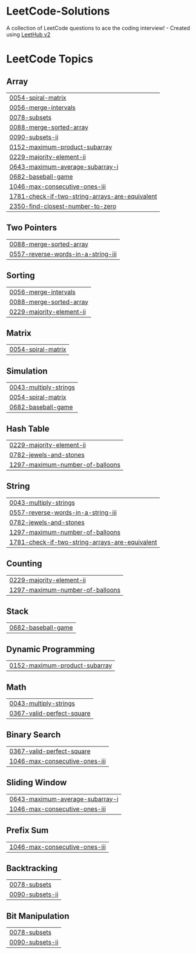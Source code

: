 # LeetCode-Solutions
A collection of LeetCode questions to ace the coding interview! - Created using [LeetHub v2](https://github.com/arunbhardwaj/LeetHub-2.0)

<!---LeetCode Topics Start-->
# LeetCode Topics
## Array
|  |
| ------- |
| [0054-spiral-matrix](https://github.com/amitvish/LeetCode-Solutions/tree/master/0054-spiral-matrix) |
| [0056-merge-intervals](https://github.com/amitvish/LeetCode-Solutions/tree/master/0056-merge-intervals) |
| [0078-subsets](https://github.com/amitvish/LeetCode-Solutions/tree/master/0078-subsets) |
| [0088-merge-sorted-array](https://github.com/amitvish/LeetCode-Solutions/tree/master/0088-merge-sorted-array) |
| [0090-subsets-ii](https://github.com/amitvish/LeetCode-Solutions/tree/master/0090-subsets-ii) |
| [0152-maximum-product-subarray](https://github.com/amitvish/LeetCode-Solutions/tree/master/0152-maximum-product-subarray) |
| [0229-majority-element-ii](https://github.com/amitvish/LeetCode-Solutions/tree/master/0229-majority-element-ii) |
| [0643-maximum-average-subarray-i](https://github.com/amitvish/LeetCode-Solutions/tree/master/0643-maximum-average-subarray-i) |
| [0682-baseball-game](https://github.com/amitvish/LeetCode-Solutions/tree/master/0682-baseball-game) |
| [1046-max-consecutive-ones-iii](https://github.com/amitvish/LeetCode-Solutions/tree/master/1046-max-consecutive-ones-iii) |
| [1781-check-if-two-string-arrays-are-equivalent](https://github.com/amitvish/LeetCode-Solutions/tree/master/1781-check-if-two-string-arrays-are-equivalent) |
| [2350-find-closest-number-to-zero](https://github.com/amitvish/LeetCode-Solutions/tree/master/2350-find-closest-number-to-zero) |
## Two Pointers
|  |
| ------- |
| [0088-merge-sorted-array](https://github.com/amitvish/LeetCode-Solutions/tree/master/0088-merge-sorted-array) |
| [0557-reverse-words-in-a-string-iii](https://github.com/amitvish/LeetCode-Solutions/tree/master/0557-reverse-words-in-a-string-iii) |
## Sorting
|  |
| ------- |
| [0056-merge-intervals](https://github.com/amitvish/LeetCode-Solutions/tree/master/0056-merge-intervals) |
| [0088-merge-sorted-array](https://github.com/amitvish/LeetCode-Solutions/tree/master/0088-merge-sorted-array) |
| [0229-majority-element-ii](https://github.com/amitvish/LeetCode-Solutions/tree/master/0229-majority-element-ii) |
## Matrix
|  |
| ------- |
| [0054-spiral-matrix](https://github.com/amitvish/LeetCode-Solutions/tree/master/0054-spiral-matrix) |
## Simulation
|  |
| ------- |
| [0043-multiply-strings](https://github.com/amitvish/LeetCode-Solutions/tree/master/0043-multiply-strings) |
| [0054-spiral-matrix](https://github.com/amitvish/LeetCode-Solutions/tree/master/0054-spiral-matrix) |
| [0682-baseball-game](https://github.com/amitvish/LeetCode-Solutions/tree/master/0682-baseball-game) |
## Hash Table
|  |
| ------- |
| [0229-majority-element-ii](https://github.com/amitvish/LeetCode-Solutions/tree/master/0229-majority-element-ii) |
| [0782-jewels-and-stones](https://github.com/amitvish/LeetCode-Solutions/tree/master/0782-jewels-and-stones) |
| [1297-maximum-number-of-balloons](https://github.com/amitvish/LeetCode-Solutions/tree/master/1297-maximum-number-of-balloons) |
## String
|  |
| ------- |
| [0043-multiply-strings](https://github.com/amitvish/LeetCode-Solutions/tree/master/0043-multiply-strings) |
| [0557-reverse-words-in-a-string-iii](https://github.com/amitvish/LeetCode-Solutions/tree/master/0557-reverse-words-in-a-string-iii) |
| [0782-jewels-and-stones](https://github.com/amitvish/LeetCode-Solutions/tree/master/0782-jewels-and-stones) |
| [1297-maximum-number-of-balloons](https://github.com/amitvish/LeetCode-Solutions/tree/master/1297-maximum-number-of-balloons) |
| [1781-check-if-two-string-arrays-are-equivalent](https://github.com/amitvish/LeetCode-Solutions/tree/master/1781-check-if-two-string-arrays-are-equivalent) |
## Counting
|  |
| ------- |
| [0229-majority-element-ii](https://github.com/amitvish/LeetCode-Solutions/tree/master/0229-majority-element-ii) |
| [1297-maximum-number-of-balloons](https://github.com/amitvish/LeetCode-Solutions/tree/master/1297-maximum-number-of-balloons) |
## Stack
|  |
| ------- |
| [0682-baseball-game](https://github.com/amitvish/LeetCode-Solutions/tree/master/0682-baseball-game) |
## Dynamic Programming
|  |
| ------- |
| [0152-maximum-product-subarray](https://github.com/amitvish/LeetCode-Solutions/tree/master/0152-maximum-product-subarray) |
## Math
|  |
| ------- |
| [0043-multiply-strings](https://github.com/amitvish/LeetCode-Solutions/tree/master/0043-multiply-strings) |
| [0367-valid-perfect-square](https://github.com/amitvish/LeetCode-Solutions/tree/master/0367-valid-perfect-square) |
## Binary Search
|  |
| ------- |
| [0367-valid-perfect-square](https://github.com/amitvish/LeetCode-Solutions/tree/master/0367-valid-perfect-square) |
| [1046-max-consecutive-ones-iii](https://github.com/amitvish/LeetCode-Solutions/tree/master/1046-max-consecutive-ones-iii) |
## Sliding Window
|  |
| ------- |
| [0643-maximum-average-subarray-i](https://github.com/amitvish/LeetCode-Solutions/tree/master/0643-maximum-average-subarray-i) |
| [1046-max-consecutive-ones-iii](https://github.com/amitvish/LeetCode-Solutions/tree/master/1046-max-consecutive-ones-iii) |
## Prefix Sum
|  |
| ------- |
| [1046-max-consecutive-ones-iii](https://github.com/amitvish/LeetCode-Solutions/tree/master/1046-max-consecutive-ones-iii) |
## Backtracking
|  |
| ------- |
| [0078-subsets](https://github.com/amitvish/LeetCode-Solutions/tree/master/0078-subsets) |
| [0090-subsets-ii](https://github.com/amitvish/LeetCode-Solutions/tree/master/0090-subsets-ii) |
## Bit Manipulation
|  |
| ------- |
| [0078-subsets](https://github.com/amitvish/LeetCode-Solutions/tree/master/0078-subsets) |
| [0090-subsets-ii](https://github.com/amitvish/LeetCode-Solutions/tree/master/0090-subsets-ii) |
<!---LeetCode Topics End-->